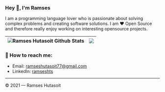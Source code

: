 ### Hey 👋, I'm Ramses

I am a programming language lover who is passionate about solving complex problems and creating software solutions. I am ❤️ Open Source and therefore really enjoy working on interesting opensource projects.

| <img align="center" src="https://github-readme-stats.vercel.app/api?username=backndev&show_icons=true&include_all_commits=true&theme=buefy&hide_border=true" alt="Ramses Hutasoit Github Stats" /></a> | <img align="center" src="https://github-readme-stats.vercel.app/api/top-langs/?username=backndev&layout=compact&langs_count=10&hide_border=1&role=ORGANIZATION_MEMBER,OWNER,COLLABORATOR" /></a> |
| ------------- | ------------- |

### 🚀 How to reach me:
- Email: [ramseshutasoit77@gmail.com](ramseshutasoit77@gmail.com)
- LinkedIn: [ramseshts](https://www.linkedin.com/in/ramseshts/)

---

© 2021 — Ramses Hutasoit

